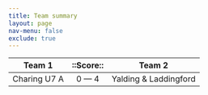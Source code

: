 ```yaml
---
title: Team summary
layout: page
nav-menu: false
exclude: true
---
```




|    Team 1    |  ::Score::  |        Team 2         |
|:------------:|:-----------:|:---------------------:|
| Charing U7 A | 0 &mdash; 4 | Yalding & Laddingford |

 <br /><br /><br />